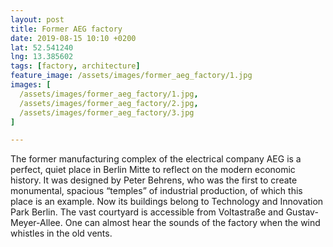 ```yaml
---
layout: post
title: Former AEG factory
date: 2019-08-15 10:10 +0200
lat: 52.541240
lng: 13.385602
tags: [factory, architecture]
feature_image: /assets/images/former_aeg_factory/1.jpg
images: [
  /assets/images/former_aeg_factory/1.jpg,
  /assets/images/former_aeg_factory/2.jpg,
  /assets/images/former_aeg_factory/3.jpg
]

---
```


The former manufacturing complex of the electrical company AEG is a perfect, quiet place in Berlin Mitte to reflect on the modern economic history. It was designed by Peter Behrens, who was the first to create monumental, spacious “temples” of industrial production, of which this place is an example. Now its buildings belong to Technology and Innovation Park Berlin. The vast courtyard is accessible from Voltastraße and Gustav-Meyer-Allee. One can almost hear the sounds of the factory when the wind whistles in the old vents.
